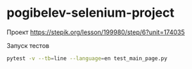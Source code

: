 # pogibelev-selenium-project
Проект https://stepik.org/lesson/199980/step/6?unit=174035

Запуск тестов
```bash
pytest -v --tb=line --language=en test_main_page.py
```
